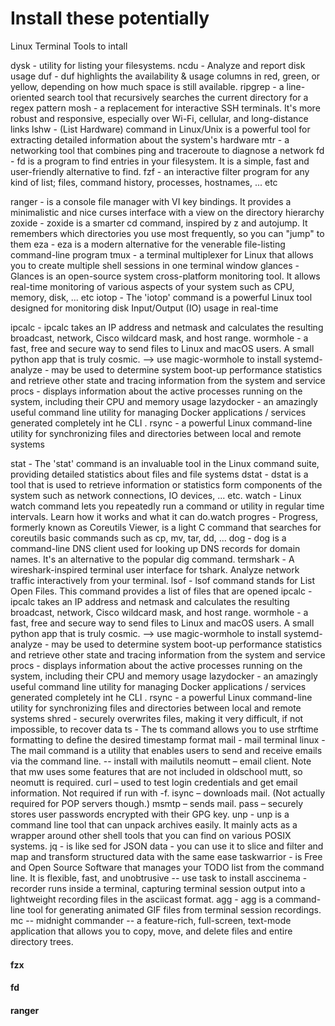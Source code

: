 # Install these potentially

Linux Terminal Tools to intall

dysk - utility for listing your filesystems.
ncdu - Analyze and report disk usage
duf - duf highlights the availability & usage columns in red, green, or yellow, depending on how much space is still available.
ripgrep - a line-oriented search tool that recursively searches the current directory for a regex pattern
mosh - a replacement for interactive SSH terminals. It's more robust and responsive, especially over Wi-Fi, cellular, and long-distance links
lshw - (List Hardware) command in Linux/Unix is a powerful tool for extracting detailed information about the system's hardware
mtr - a networking tool that combines ping and traceroute to diagnose a network
fd - fd is a program to find entries in your filesystem. It is a simple, fast and user-friendly alternative to find.
fzf - an interactive filter program for any kind of list; files, command history, processes, hostnames, ... etc

ranger - is a console file manager with VI key bindings. It provides a minimalistic and nice curses interface with a view on the directory hierarchy
zoxide - zoxide is a smarter cd command, inspired by z and autojump. It remembers which directories you use most frequently, so you can "jump" to them
eza - eza is a modern alternative for the venerable file-listing command-line program
tmux -  a terminal multiplexer for Linux that allows you to create multiple shell sessions in one terminal window
glances - Glances is an open-source system cross-platform monitoring tool. It allows real-time monitoring of various aspects of your system such as CPU, memory, disk, ... etc
iotop - The 'iotop' command is a powerful Linux tool designed for monitoring disk Input/Output (IO) usage in real-time
 
 ipcalc - ipcalc takes an IP address and netmask and calculates the resulting broadcast, network, Cisco wildcard mask, and host range.
wormhole - a fast, free and secure way to send files to Linux and macOS users. A small python app that is truly cosmic. --> use magic-wormhole to install
systemd-analyze - may be used to determine system boot-up performance statistics and retrieve other state and tracing information from the system and service
procs - displays information about the active processes running on the system, including their CPU and memory usage
lazydocker - an amazingly useful command line utility for managing Docker applications / services generated completely int he CLI .
rsync - a powerful Linux command-line utility for synchronizing files and directories between local and remote systems


stat -  The 'stat' command is an invaluable tool in the Linux command suite, providing detailed statistics about files and file systems
dstat - dstat is a tool that is used to retrieve information or statistics form components of the system such as network connections, IO devices, ... etc.
watch -  Linux watch command lets you repeatedly run a command or utility in regular time intervals. Learn how it works and what it can do.watch
progres - Progress, formerly known as Coreutils Viewer, is a light C command that searches for coreutils basic commands such as cp, mv, tar, dd, ...
dog - dog is a command-line DNS client used for looking up DNS records for domain names. It's an alternative to the popular dig command.
termshark - A wireshark-inspired terminal user interface for tshark. Analyze network traffic interactively from your terminal.
lsof -  lsof command stands for List Open Files. This command provides a list of files that are opened
ipcalc - ipcalc takes an IP address and netmask and calculates the resulting broadcast, network, Cisco wildcard mask, and host range.
wormhole - a fast, free and secure way to send files to Linux and macOS users. A small python app that is truly cosmic. --> use magic-wormhole to install
systemd-analyze - may be used to determine system boot-up performance statistics and retrieve other state and tracing information from the system and service
procs - displays information about the active processes running on the system, including their CPU and memory usage
lazydocker - an amazingly useful command line utility for managing Docker applications / services generated completely int he CLI .
rsync - a powerful Linux command-line utility for synchronizing files and directories between local and remote systems
shred - securely overwrites files, making it very difficult, if not impossible, to recover data
ts - The ts command allows you to use strftime formatting to define the desired timestamp format
mail - mail terminal linux - The mail command is a utility that enables users to send and receive emails via the command line. -- install with mailutils
neomutt – email client. Note that mw uses some features that are not included in oldschool mutt, so neomutt is required.
curl – used to test login credentials and get email information. Not required if run with -f.
isync – downloads mail. (Not actually required for POP servers though.)
msmtp – sends mail.
pass – securely stores user passwords encrypted with their GPG key.
unp - unp is a command line tool that can unpack archives easily. It mainly acts as a wrapper around other shell tools that you can find on various POSIX systems.
jq - is like sed for JSON data - you can use it to slice and filter and map and transform structured data with the same ease
taskwarrior -  is Free and Open Source Software that manages your TODO list from the command line. It is flexible, fast, and unobtrusive -- use task to install
asccinema - recorder runs inside a terminal, capturing terminal session output into a lightweight recording files in the asciicast format.
agg - agg is a command-line tool for generating animated GIF files from terminal session recordings. 
mc -- midnight commander -- a feature-rich, full-screen, text-mode application that allows you to copy, move, and delete files and entire directory trees.


#### fzx
#### fd
#### ranger
#### 